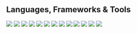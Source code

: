 ## Languages, Frameworks & Tools
[![](https://img.shields.io/badge/-Ruby-332B40?style=for-the-badge&logo=ruby)]()
[![](https://img.shields.io/badge/-RubyGems-332B40?style=for-the-badge&logo=rubygems)]()
[![](https://img.shields.io/badge/-RubyOnRails-332B40?style=for-the-badge&logo=rubyonrails)]()
[![](https://img.shields.io/badge/jekyll-332B40?style=for-the-badge&logo=jekyll)]()
[![](https://img.shields.io/badge/-html5-332B40?style=for-the-badge&logo=html5)]()
[![](https://img.shields.io/badge/-tailwindcss-332B40?style=for-the-badge&logo=tailwindcss)]()
[![](https://img.shields.io/badge/-javascript-332B40?style=for-the-badge&logo=javascript)]()
[![](https://img.shields.io/badge/-npm-332B40?style=for-the-badge&logo=npm)]()
[![](https://img.shields.io/badge/-react-332B40?style=for-the-badge&logo=react)]()
[![](https://img.shields.io/badge/-mysql-332B40?style=for-the-badge&logo=mysql)]()
[![](https://img.shields.io/badge/-git-332B40?style=for-the-badge&logo=git)]()
[![](https://img.shields.io/badge/httpie-332B40?style=for-the-badge&logo=httpie)]()
[![](https://img.shields.io/badge/-vscode-332B40?style=for-the-badge&logo=visualstudiocode)]()
